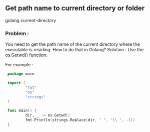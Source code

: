 ## Get path name to current directory or folder
golang current-directory  

### Problem :
You need to get the path name of the current directory where the executable is residing. How to do that in Golang?
Solution :
Use the os.Getwd() function.

For example :

```go
 package main

 import (
         "fmt"
         "os"
         "strings"
 )

 func main() {
         dir, _ := os.Getwd()
         fmt.Println(strings.Replace(dir, " ", "\\ ", -1))
 }
 ```
